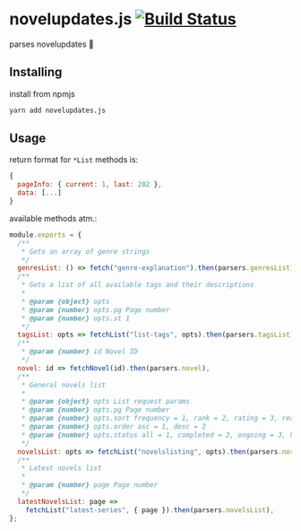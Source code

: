 # novelupdates.js [![Build Status](https://travis-ci.org/kuwoyuki/novelupdates.js.svg?branch=master)](https://travis-ci.org/kuwoyuki/novelupdates.js)

parses novelupdates 🤷

## Installing

install from npmjs

```sh
yarn add novelupdates.js
```

## Usage

return format for `*List` methods is:

```js
{
  pageInfo: { current: 1, last: 202 },
  data: [...]
}
```

available methods atm.:

```js
module.exports = {
  /**
   * Gets an array of genre strings
   */
  genresList: () => fetch("genre-explanation").then(parsers.genresList),
  /**
   * Gets a list of all available tags and their descriptions
   *
   * @param {object} opts
   * @param {number} opts.pg Page number
   * @param {number} opts.st 1
   */
  tagsList: opts => fetchList("list-tags", opts).then(parsers.tagsList),
  /**
   * @param {number} id Novel ID
   */
  novel: id => fetchNovel(id).then(parsers.novel),
  /**
   * General novels list
   *
   * @param {object} opts List request params
   * @param {number} opts.pg Page number
   * @param {number} opts.sort frequency = 1, rank = 2, rating = 3, readers = 4, chapters = 5, reviews = 6, title = 7, last updated = 8
   * @param {number} opts.order asc = 1, desc = 2
   * @param {number} opts.status all = 1, completed = 2, ongoing = 3, hiatus = 4
   */
  novelsList: opts => fetchList("novelslisting", opts).then(parsers.novelsList),
  /**
   * Latest novels list
   *
   * @param {number} page Page number
   */
  latestNovelsList: page =>
    fetchList("latest-series", { page }).then(parsers.novelsList),
};
```
